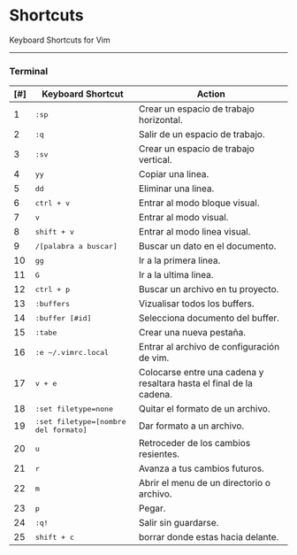 **Shortcuts**
==============
Keyboard Shortcuts for Vim

----------

### **Terminal**

[#] | Keyboard Shortcut | Action
----- | ----- | -----
1| <kbd>:sp</kbd> | Crear un espacio de trabajo horizontal.
2|<kbd>:q</kbd> | Salir de un espacio de trabajo.
3| <kbd>:sv</kbd> | Crear un espacio de trabajo vertical.
4| <kbd>yy</kbd> | Copiar una linea.
5| <kbd>dd</kbd> | Eliminar una linea.
6| <kbd>ctrl + v</kbd> | Entrar al modo bloque visual.
7| <kbd>v</kbd> | Entrar al modo visual.
8| <kbd>shift + v</kbd> | Entrar al modo linea visual.
9| <kbd>/[palabra a buscar]</kbd> | Buscar un dato en el documento.
10| <kbd>gg</kbd> | Ir a la primera linea.
11| <kbd>G</kbd> | Ir a la ultima linea.
12| <kbd>ctrl + p</kbd> | Buscar un archivo en tu proyecto.
13| <kbd>:buffers</kbd> | Vizualisar todos los buffers.
14| <kbd>:buffer [#id]</kbd> | Selecciona documento del buffer.
15| <kbd>:tabe</kbd> | Crear una nueva pestaña.
16| <kbd>:e ~/.vimrc.local</kbd> | Entrar al archivo de configuración de vim.   
17| <kbd>v + e</kbd> | Colocarse entre una cadena y resaltara hasta el final de la cadena.   
18| <kbd>:set filetype=none</kbd> | Quitar el formato de un archivo.  
19| <kbd>:set filetype=[nombre del formato]</kbd> | Dar formato a un archivo.  
20| <kbd>u</kbd> | Retroceder de los cambios resientes.
21| <kbd>r</kbd> | Avanza a tus cambios futuros.
22| <kbd>m</kbd> | Abrir el menu de un directorio o archivo.
23| <kbd>p</kbd> | Pegar.
24| <kbd>:q!</kbd> | Salir sin guardarse.
25| <kbd>shift + c</kbd> | borrar donde estas hacia delante.
